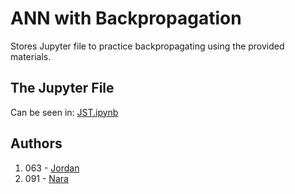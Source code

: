 # ANN with Backpropagation

Stores Jupyter file to practice backpropagating using the provided materials.

## The Jupyter File

Can be seen in: [JST.ipynb](JST.ipynb)

## Authors

1. 063 - [Jordan](https://github.com/ZeroFairy)
2. 091 - [Nara](https://github.com/vianneynara)

